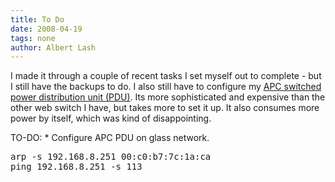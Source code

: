 ```yaml
---
title: To Do
date: 2008-04-19
tags: none
author: Albert Lash
---
```

I made it through a couple of recent tasks I set myself out to complete - but I still have the backups to do. I also still have to configure my <a href="http://www.my-tech-deals.com/blog/2007/06/12/apc-pdu/">APC switched power distribution unit (PDU)</a>. Its more sophisticated and expensive than the other web switch I have, but takes more to set it up. It also consumes more power by itself, which was kind of disappointing.

TO-DO: * Configure APC PDU on glass network.

<pre code="bash">
arp -s 192.168.8.251 00:c0:b7:7c:1a:ca
ping 192.168.8.251 -s 113</pre>


